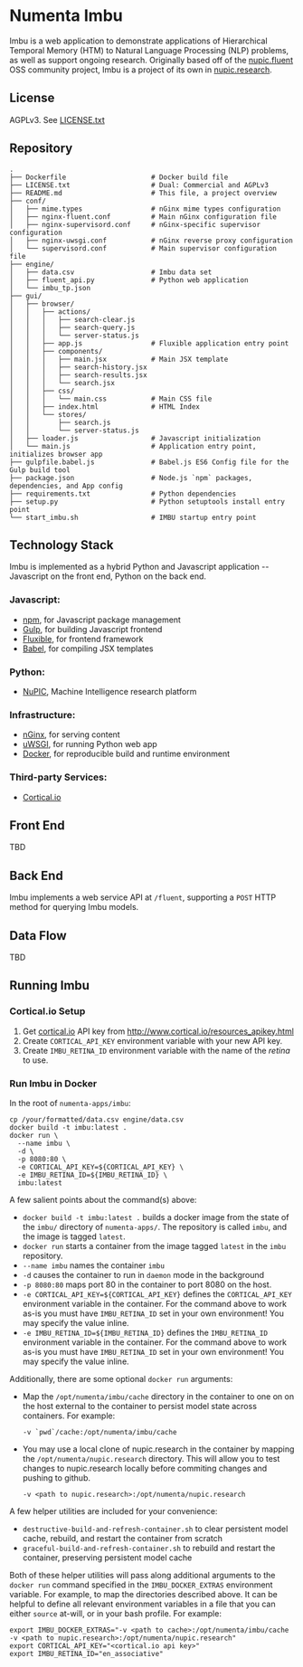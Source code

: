 # Numenta Imbu

Imbu is a web application to demonstrate applications of Hierarchical
Temporal Memory (HTM) to Natural Language Processing (NLP) problems, as well as
support ongoing research.  Originally based off of the
[nupic.fluent](https://github.com/numenta-archive/nupic.fluent) OSS community
project, Imbu is a project of its own in
[nupic.research](https://github.com/numenta/nupic.research).

## License

  AGPLv3. See [LICENSE.txt](LICENSE.txt)


## Repository

```shell
.
├── Dockerfile                     # Docker build file
├── LICENSE.txt                    # Dual: Commercial and AGPLv3
├── README.md                      # This file, a project overview
├── conf/
│   ├── mime.types                 # nGinx mime types configuration
│   ├── nginx-fluent.conf          # Main nGinx configuration file
│   ├── nginx-supervisord.conf     # nGinx-specific supervisor configuration
│   ├── nginx-uwsgi.conf           # nGinx reverse proxy configuration
│   └── supervisord.conf           # Main supervisor configuration file
├── engine/
│   ├── data.csv                   # Imbu data set
│   ├── fluent_api.py              # Python web application
│   └── imbu_tp.json
├── gui/
│   ├── browser/
│   │   ├── actions/
│   │   │   ├── search-clear.js
│   │   │   ├── search-query.js
│   │   │   └── server-status.js
│   │   ├── app.js                 # Fluxible application entry point
│   │   ├── components/
│   │   │   ├── main.jsx           # Main JSX template
│   │   │   ├── search-history.jsx
│   │   │   ├── search-results.jsx
│   │   │   └── search.jsx
│   │   ├── css/
│   │   │   └── main.css           # Main CSS file
│   │   ├── index.html             # HTML Index
│   │   └── stores/
│   │       ├── search.js
│   │       └── server-status.js
│   ├── loader.js                  # Javascript initialization
│   └── main.js                    # Application entry point, initializes browser app
├── gulpfile.babel.js              # Babel.js ES6 Config file for the Gulp build tool
├── package.json                   # Node.js `npm` packages, dependencies, and App config
├── requirements.txt               # Python dependencies
├── setup.py                       # Python setuptools install entry point
└── start_imbu.sh                  # IMBU startup entry point
```

## Technology Stack

Imbu is implemented as a hybrid Python and Javascript application -- Javascript
on the front end, Python on the back end.

### Javascript:

- [npm](https://www.npmjs.com/), for Javascript package management
- [Gulp](http://gulpjs.com/), for building Javascript frontend
- [Fluxible](http://fluxible.io/), for frontend framework
- [Babel](https://babeljs.io/), for compiling JSX templates

### Python:

- [NuPIC](http://numenta.org/), Machine Intelligence research platform

### Infrastructure:

- [nGinx](https://www.nginx.com/), for serving content
- [uWSGI](https://uwsgi-docs.readthedocs.org/en/latest/), for running Python web app
- [Docker](https://www.docker.com/), for reproducible build and runtime environment

### Third-party Services:

- [Cortical.io](http://www.cortical.io/)

## Front End

TBD

## Back End

Imbu implements a web service API at `/fluent`, supporting a `POST` HTTP
method for querying Imbu models.

## Data Flow

TBD

## Running Imbu

### Cortical.io Setup

1. Get [cortical.io](http://www.cortical.io/) API key from http://www.cortical.io/resources_apikey.html
1. Create `CORTICAL_API_KEY` environment variable with your new API key.
1. Create `IMBU_RETINA_ID` environment variable with the name of the *retina* to use.

### Run Imbu in Docker

In the root of `numenta-apps/imbu`:

```
cp /your/formatted/data.csv engine/data.csv
docker build -t imbu:latest .
docker run \
  --name imbu \
  -d \
  -p 8080:80 \
  -e CORTICAL_API_KEY=${CORTICAL_API_KEY} \
  -e IMBU_RETINA_ID=${IMBU_RETINA_ID} \
  imbu:latest
```

A few salient points about the command(s) above:

- `docker build -t imbu:latest .` builds a docker image from the state of the
  `imbu/` directory of `numenta-apps/`.  The repository is called `imbu`, and
  the image is tagged `latest`.
- `docker run` starts a container from the image tagged `latest` in the `imbu`
  repository.
- `--name imbu` names the container `imbu`
- `-d` causes the container to run in `daemon` mode in the background
- `-p 8080:80` maps port 80 in the container to port 8080 on the host.
- `-e CORTICAL_API_KEY=${CORTICAL_API_KEY}` defines the `CORTICAL_API_KEY`
  environment variable in the container.  For the command above to work as-is
  you must have `IMBU_RETINA_ID` set in your own environment!  You may specify
  the value inline.
- `-e IMBU_RETINA_ID=${IMBU_RETINA_ID}` defines the `IMBU_RETINA_ID`
  environment variable in the container.  For the command above to work as-is
  you must have `IMBU_RETINA_ID` set in your own environment!  You may specify
  the value inline.

Additionally, there are some optional `docker run` arguments:

- Map the `/opt/numenta/imbu/cache` directory in the container to one on on the
  host external to the container to persist model state across containers.  For
  example:

  ```
  -v `pwd`/cache:/opt/numenta/imbu/cache
  ```
- You may use a local clone of nupic.research in the container by mapping the
  `/opt/numenta/nupic.research` directory.  This will allow you to test changes
  to nupic.research locally before commiting changes and pushing to github.

  ```
  -v <path to nupic.research>:/opt/numenta/nupic.research
  ```

A few helper utilities are included for your convenience:

- `destructive-build-and-refresh-container.sh` to clear persistent model cache,
  rebuild, and restart the container from scratch
- `graceful-build-and-refresh-container.sh` to rebuild and restart the
  container, preserving persistent model cache

Both of these helper utilities will pass along additional arguments to the
`docker run` command specified in the `IMBU_DOCKER_EXTRAS` environment
variable.  For example, to map the directories described above.  It can be
helpful to define all relevant environment variables in a file that you can
either `source` at-will, or in your bash profile.  For example:

```
export IMBU_DOCKER_EXTRAS="-v <path to cache>:/opt/numenta/imbu/cache -v <path to nupic.research>:/opt/numenta/nupic.research"
export CORTICAL_API_KEY="<cortical.io api key>"
export IMBU_RETINA_ID="en_associative"
```

